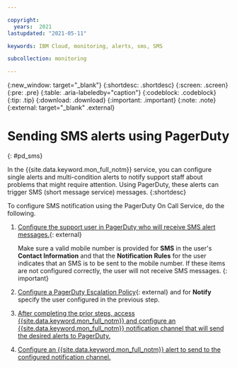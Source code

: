 ```yaml
---

copyright:
  years:  2021
lastupdated: "2021-05-11"

keywords: IBM Cloud, monitoring, alerts, sms, SMS

subcollection: monitoring

---
```


{:new_window: target="_blank"}
{:shortdesc: .shortdesc}
{:screen: .screen}
{:pre: .pre}
{:table: .aria-labeledby="caption"}
{:codeblock: .codeblock}
{:tip: .tip}
{:download: .download}
{:important: .important}
{:note: .note}
{:external: target="_blank" .external}

# Sending SMS alerts using PagerDuty
{: #pd_sms}

In the {{site.data.keyword.mon_full_notm}} service, you can configure single alerts and multi-condition alerts to notify support staff about problems that might require attention. Using PagerDuty, these alerts can trigger SMS (short message service) messages. 
{:shortdesc}

To configure SMS notification using the PagerDuty On Call Service, do the following.

1. [Configure the support user in PagerDuty who will receive SMS alert messages.](https://support.pagerduty.com/docs/configuring-a-user-profile){: external}

   Make sure a valid mobile number is provided for **SMS** in the user's **Contact Information** and that the **Notification Rules** for the user indicates that an SMS is to be sent to the mobile number.  If these items are not configured correctly, the user will not receive SMS messages.
   {: important}

2. [Configure a PagerDuty Escalation Policy](https://support.pagerduty.com/docs/escalation-policies#section-create-an-escalation-policy){: external} and for **Notify** specify the user configured in the previous step.

3. [After completing the prior steps, access {{site.data.keyword.mon_full_notm}} and configure an {{site.data.keyword.mon_full_notm}} notification channel that will send the desired alerts to PagerDuty.](/docs/monitoring?topic=monitoring-notifications#notifications_create)  

4. [Configure an {{site.data.keyword.mon_full_notm}} alert to send to the configured notification channel.](/docs/monitoring?topic=monitoring-alerts)


